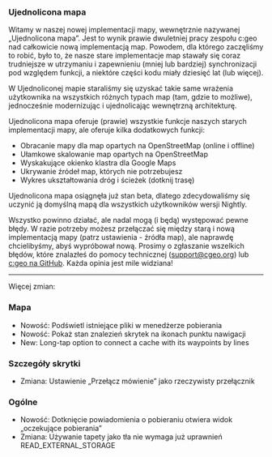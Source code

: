 ### Ujednolicona mapa
Witamy w naszej nowej implementacji mapy, wewnętrznie nazywanej „Ujednolicona mapa”. Jest to wynik prawie dwuletniej pracy zespołu c:geo nad całkowicie nową implementacją map. Powodem, dla którego zaczęliśmy to robić, było to, że nasze stare implementacje map stawały się coraz trudniejsze w utrzymaniu i zapewnieniu (mniej lub bardziej) synchronizacji pod względem funkcji, a niektóre części kodu miały dziesięć lat (lub więcej).

W Ujednoliconej mapie staraliśmy się uzyskać takie same wrażenia użytkownika na wszystkich różnych typach map (tam, gdzie to możliwe), jednocześnie modernizując i ujednolicając wewnętrzną architekturę.

Ujednolicona mapa oferuje (prawie) wszystkie funkcje naszych starych implementacji mapy, ale oferuje kilka dodatkowych funkcji:

- Obracanie mapy dla map opartych na OpenStreetMap (online i offline)
- Ułamkowe skalowanie map opartych na OpenStreetMap
- Wyskakujące okienko klastra dla Google Maps
- Ukrywanie źródeł map, których nie potrzebujesz
- Wykres ukształtowania dróg i ścieżek (dotknij trasę)

Ujednolicona mapa osiągnęła już stan beta, dlatego zdecydowaliśmy się uczynić ją domyślną mapą dla wszystkich użytkowników wersji Nightly.

Wszystko powinno działać, ale nadal mogą (i będą) występować pewne błędy. W razie potrzeby możesz przełączać się między starą i nową implementacją mapy (patrz ustawienia - źródła map), ale naprawdę chcielibyśmy, abyś wypróbował nową. Prosimy o zgłaszanie wszelkich błędów, które znalazłeś do pomocy technicznej ([support@cgeo.org](mailto:support@cgeo.org)) lub [c:geo na GitHub](github.com/cgeo/cgeo/issues). Każda opinia jest mile widziana!

---

Więcej zmian:

### Mapa
- Nowość: Podświetl istniejące pliki w menedżerze pobierania
- Nowość: Pokaż stan znalezień skrytek na ikonach punktu nawigacji
- New: Long-tap option to connect a cache with its waypoints by lines

### Szczegóły skrytki
- Zmiana: Ustawienie „Przełącz mówienie” jako rzeczywisty przełącznik

### Ogólne
- Nowość: Dotknięcie powiadomienia o pobieraniu otwiera widok „oczekujące pobierania”
- Zmiana: Używanie tapety jako tła nie wymaga już uprawnień READ_EXTERNAL_STORAGE
